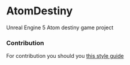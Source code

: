 # AtomDestiny
Unreal Engine 5 Atom destiny game project

### Contribution

For contribution you should you [this style guide](https://github.com/AtomDestiny/AtomDestiny/blob/dev/CodingStyle.md)